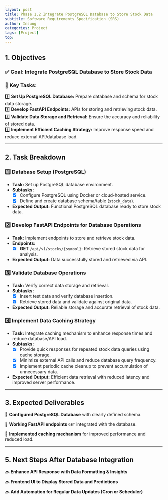 ```yaml
---
layout: post
title: Phase 1.2 Integrate PostgreSQL Database to Store Stock Data
subtitle: Software Requirements Specification (SRS)
author: Insung
categories: Project
tags: [Project]
top:
---
```


## 1. Objectives

### ✅ **Goal**: Integrate PostgreSQL Database to Store Stock Data
### 🎯 **Key Tasks:**
1️⃣ **Set Up PostgreSQL Database:** Prepare database and schema for stock data storage.  
2️⃣ **Develop FastAPI Endpoints:** APIs for storing and retrieving stock data.  
3️⃣ **Validate Data Storage and Retrieval:** Ensure the accuracy and reliability of stored data.  
4️⃣ **Implement Efficient Caching Strategy:** Improve response speed and reduce external API/database load.

---

## 2. Task Breakdown

### **1️⃣ Database Setup (PostgreSQL)**
- **Task:** Set up PostgreSQL database environment.
- **Subtasks:**
  - [x] Configure PostgreSQL using Docker or cloud-hosted service.
  - [x] Define and create database schema/table (`stock_data`).
- **Expected Output:** Functional PostgreSQL database ready to store stock data.

### **2️⃣ Develop FastAPI Endpoints for Database Operations**
- **Task:** Implement endpoints to store and retrieve stock data.
- **Endpoints:**
  - [x] **GET** `/api/v1/stocks/{symbol}`: Retrieve stored stock 
  data for analysis.
- **Expected Output:** Data successfully stored and retrieved via API.

### **3️⃣ Validate Database Operations**
- **Task:** Verify correct data storage and retrieval.
- **Subtasks:**
  - [x] Insert test data and verify database insertion.
  - [x] Retrieve stored data and validate against original data.
- **Expected Output:** Reliable storage and accurate retrieval of stock data.

### **4️⃣ Implement Data Caching Strategy**
- **Task:** Integrate caching mechanism to enhance response times and reduce database/API load.
- **Subtasks:**
  - [x] Provide quick responses for repeated stock data queries using cache storage.
  - [x] Minimize external API calls and reduce database query frequency.
  - [x] Implement periodic cache cleanup to prevent accumulation of unnecessary data.
- **Expected Output:** Efficient data retrieval with reduced latency and improved server performance.

---

## 3. Expected Deliverables

📌 **Configured PostgreSQL Database** with clearly defined schema.

📌 **Working FastAPI endpoints** `GET` integrated with the database.

📌 **Implemented caching mechanism** for improved performance and reduced load.

---

## **5. Next Steps After Database Integration**

🔜 **Enhance API Response with Data Formatting & Insights**

🔜 **Frontend UI to Display Stored Data and Predictions**

🔜 **Add Automation for Regular Data Updates (Cron or Scheduler)**

